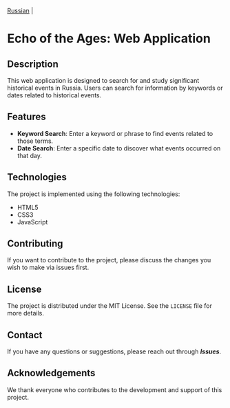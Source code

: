 [Russian](README.md)  |


# Echo of the Ages: Web Application

## Description

This web application is designed to search for and study significant historical events in Russia. Users can search for information by keywords or dates related to historical events.

## Features

- **Keyword Search**: Enter a keyword or phrase to find events related to those terms.
- **Date Search**: Enter a specific date to discover what events occurred on that day.

## Technologies

The project is implemented using the following technologies:

- HTML5
- CSS3
- JavaScript

## Contributing

If you want to contribute to the project, please discuss the changes you wish to make via issues first.

## License

The project is distributed under the MIT License. See the `LICENSE` file for more details.

## Contact

If you have any questions or suggestions, please reach out through ***Issues***.

## Acknowledgements

We thank everyone who contributes to the development and support of this project.